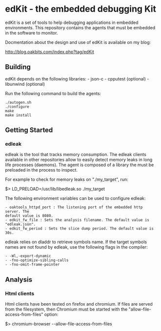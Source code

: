 # edKit - the embedded debugging Kit

edKit is a set of tools to help debugging applications in embedded environments.
This repository contains the agents that must be embedded in the software to
monitor.

Docmentation about the design and use of edKit is available on my blog:

http://blog.oakbits.com/index.php?tag/edKit

## Building

edKit depends on the following libraries:
    - json-c
    - cpputest (optional)
    - libunwind (optional)

Run the following command to build the agents:

    ./autogen.sh
    ./configure
    make
    make install

## Getting Started

### edleak

edleak is the tool that tracks memory consumption. The edleak clients available
in other repositories allow to easily detect memory leaks in long life processes
(daemons). The agent is composed of a library the must be preloaded in the
process to inspect.

For example to check for memory leaks on "./my_target", run:

   $> LD_PRELOAD=/usr/lib/libedleak.so ./my_target

The following environment variables can be used to configure edleak:

    - oaktools_httpd_port : The listening port of the embedded http server. The
    default value is 8080.
    - edkit_fw_file : Sets the analysis filename. The default value is
    "edleak.json".
    - edkit_fw_period : Sets the slice dump period. The default value is 30s.

edleak relies on dladdr to retrieve symbols name. If the target symbols names
are not found by edleak, use the following flags in the compiler:

    - -Wl,-export-dynamic
    - -fno-optimize-sibling-calls
    - -fno-omit-frame-pointer

## Analysis

### Html clients

Html clients have been tested on firefox and chromium. If files are served from
the filesystem, then Chromium must be started with the
"allow-file-access-from-files" option:

   $> chromium-browser --allow-file-access-from-files


